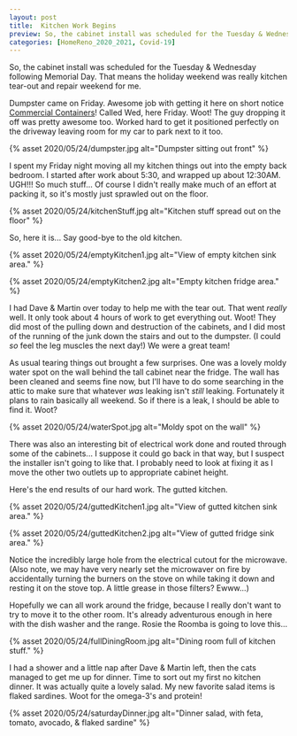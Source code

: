 ```yaml
---
layout: post
title:  Kitchen Work Begins
preview: So, the cabinet install was scheduled for the Tuesday & Wednesday following Memorial Day. That means the holiday weekend was really kitchen tear-out and repair weekend for me.  
categories: [HomeReno_2020_2021, Covid-19]
---
```


So, the cabinet install was scheduled for the Tuesday & Wednesday following Memorial Day. That means the holiday weekend was really kitchen tear-out and repair weekend for me. 

Dumpster came on Friday. Awesome job with getting it here on short notice [Commercial Containers](http://www.commercialcontainerllc.com/)! Called Wed, here Friday. Woot! The guy dropping it off was pretty awesome too. Worked hard to get it positioned perfectly on the driveway leaving room for my car to park next to it too. 

{% asset 2020/05/24/dumpster.jpg alt="Dumpster sitting out front" %}

I spent my Friday night moving all my kitchen things out into the empty back bedroom. I started after work about 5:30, and wrapped up about 12:30AM. UGH!!! So much stuff... Of course I didn't really make much of an effort at packing it, so it's mostly just sprawled out on the floor. 

{% asset 2020/05/24/kitchenStuff.jpg alt="Kitchen stuff spread out on the floor" %}

So, here it is... Say good-bye to the old kitchen.

{% asset 2020/05/24/emptyKitchen1.jpg alt="View of empty kitchen sink area." %}

{% asset 2020/05/24/emptyKitchen2.jpg alt="Empty kitchen fridge area." %}

I had Dave & Martin over today to help me with the tear out. That went *really* well. It only took about 4 hours of work to get everything out. Woot! They did most of the pulling down and destruction of the cabinets, and I did most of the running of the junk down the stairs and out to the dumpster. (I could *so* feel the leg muscles the next day!) We were a great team! 

As usual tearing things out brought a few surprises. One was a lovely moldy water spot on the wall behind the tall cabinet near the fridge. The wall has been cleaned and seems fine now, but I'll have to do some searching in the attic to make sure that whatever *was* leaking isn't *still* leaking. Fortunately it plans to rain basically all weekend. So if there is a leak, I should be able to find it. Woot?

{% asset 2020/05/24/waterSpot.jpg alt="Moldy spot on the wall" %}

There was also an interesting bit of electrical work done and routed through some of the cabinets... I suppose it could go back in that way, but I suspect the installer isn't going to like that. I probably need to look at fixing it as I move the other two outlets up to appropriate cabinet height. 

Here's the end results of our hard work. The gutted kitchen. 

{% asset 2020/05/24/guttedKitchen1.jpg alt="View of gutted kitchen sink area." %}

{% asset 2020/05/24/guttedKitchen2.jpg alt="View of gutted fridge sink area." %}

Notice the incredibly large hole from the electrical cutout for the microwave. (Also note, we may have very nearly set the microwaver on fire by accidentally turning the burners on the stove on while taking it down and resting it on the stove top. A little grease in those filters? Ewww...)

Hopefully we can all work around the fridge, because I really don't want to try to move it to the other room. It's already adventurous enough in here with the dish washer and the range. Rosie the Roomba is going to love this...

{% asset 2020/05/24/fullDiningRoom.jpg alt="Dining room full of kitchen stuff." %}

I had a shower and a little nap after Dave & Martin left, then the cats managed to get me up for dinner. Time to sort out my first no kitchen dinner. It was actually quite a lovely salad. My new favorite salad items is flaked sardines. Woot for the omega-3's and protein!

{% asset 2020/05/24/saturdayDinner.jpg alt="Dinner salad, with feta, tomato, avocado, & flaked sardine" %}
